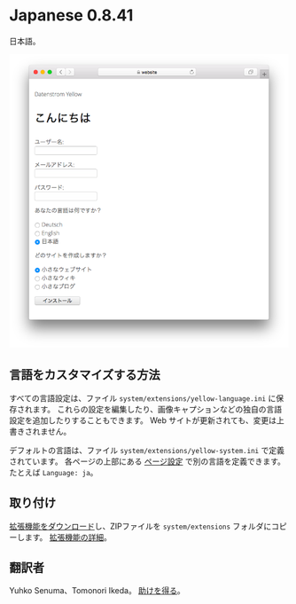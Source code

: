 # Japanese 0.8.41

日本語。

<p align="center"><img src="japanese-screenshot.png?raw=true" alt="スクリーンショット"></p>

## 言語をカスタマイズする方法

すべての言語設定は、ファイル `system/extensions/yellow-language.ini` に保存されます。 これらの設定を編集したり、画像キャプションなどの独自の言語設定を追加したりすることもできます。 Web サイトが更新されても、変更は上書きされません。

デフォルトの言語は、ファイル `system/extensions/yellow-system.ini` で定義されています。 各ページの上部にある [ページ設定](https://github.com/annaesvensson/yellow-core#settings-page) で別の言語を定義できます。たとえば `Language: ja`。

## 取り付け

[拡張機能をダウンロード](https://github.com/datenstrom/yellow-extensions/raw/main/downloads/japanese.zip)し、ZIPファイルを `system/extensions` フォルダにコピーします。 [拡張機能の詳細](https://github.com/annaesvensson/yellow-update)。

## 翻訳者

Yuhko Senuma、Tomonori Ikeda。 [助けを得る](https://datenstrom.se/yellow/help/)。
